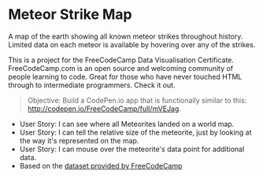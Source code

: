 # Meteor Strike Map
A map of the earth showing all known meteor strikes throughout history. Limited data on each meteor is available by hovering over any of the strikes.

This is a project for the FreeCodeCamp Data Visualisation Certificate. FreeCodeCamp.com is an open source and welcoming community of people learning to code. Great for those who have never touched HTML through to intermediate programmers. Check it out.

> Objective: Build a CodePen.io app that is functionally similar to this: http://codepen.io/FreeCodeCamp/full/mVEJag.

- User Story: I can see where all Meteorites landed on a world map.
- User Story: I can tell the relative size of the meteorite, just by looking at the way it's represented on the map.
- User Story: I can mouse over the meteorite's data point for additional data.
- Based on the [dataset provided by FreeCodeCamp](https://raw.githubusercontent.com/FreeCodeCamp/ProjectReferenceData/master/meteorite-strike-data.json)
